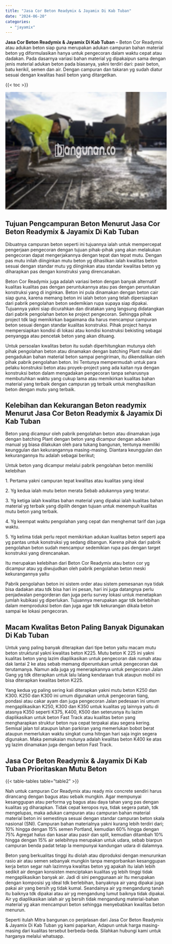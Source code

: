 ```yaml
---
title: "Jasa Cor Beton Readymix & Jayamix Di Kab Tuban"
date: "2024-06-20"
categories: 
  - "jayamix"
---
```


**Jasa Cor Beton Readymix & Jayamix Di Kab Tuban** – Beton Cor Readymix atau adukan beton siap guna merupakan adukan campuran bahan material beton yg diformulasikan hanya untuk pengecoran dalam waktu cepat atau dadakan. Pada dasarnya variasi bahan material yg dipakaipun sama dengan jenis material adukan beton pada biasanya, yakni terdiri dari: pasir beton, batu kerikil, semen dan air. Dengan campuran dan takaran yg sudah diatur sesuai dengan kwalitas hasil beton yang ditargetkan.

{{< toc >}}

![Jasa Cor Beton Readymix & Jayamix Di Kab Tuban](/images/jasa-cor-readymix-39.png)

## Tujuan Pengcampuran Beton Menurut Jasa Cor Beton Readymix & Jayamix Di Kab Tuban

Dibuatnya campuran beton seperti ini tujuannya ialah untuk mempercepat pengerjaan pengecoran dengan tujuan pihak-pihak yang akan melakukan pengecoran dapat mengerjakannya dengan tepat dan tepat mutu. Dengan pas mutu inilah diinginkan mutu beton yg dihasilkan ialah kwalitas beton sesuai dengan standar mutu yg diinginkan atau standar kwalitas beton yg diharapkan pas dengan konstruksi yang direncanakan.

Beton Cor Readymix juga adalah variasi beton dengan banyak alternatif kualitas kualitas pas dengan peruntukannya atau pas dengan peruntukan konstruksi yang di inginkan. Beton ini pula dinamakan dengan beton cair siap guna, karena memang beton ini ialah beton yang telah dipersiapkan dari pabrik pengolahan beton sedemikian rupa supaya siap dipakai. Tujuannya yakni siap dicurahkan dan diratakan yang langsung didatangkan dari pabrik pengolahan beton ke project pengecoran. Sehingga pihak project tdk lagi memikirkan bagaimana dia harus mencampur campuran beton sesuai dengan standar kualitas konstruksi. Pihak project hanya mempersiapkan kondisi di lokasi atau kondisi konstruksi bekisting sebagai penyangga atau pencetak beton yang akan dituang.

Untuk persoalan kwalitas beton itu sudah diperhitungkan mutunya oleh pihak pengolahan beton atau dinamakan dengan batching Plant mulai dari pengadukan bahan material beton sampai pengiriman, itu dikendalikan oleh pihak pabrik pengolahan beton. Ini Tentunya mempermudah untuk para pelaku konstruksi beton atau proyek-project yang ada kaitan nya dengan konstruksi beton dalam mengadakan pengecoran tanpa seharusnya membutuhkan waktu yang cukup lama atau memikirkan kualitas bahan material yang terbaik dengan campuran yg terbaik untuk menghasilkan beton dengan mutu yang terbaik.

## Kelebihan dan Kekurangan Beton readymix Menurut Jasa Cor Beton Readymix & Jayamix Di Kab Tuban

Beton yang dicampur oleh pabrik pengolahan beton atau dinamakan juga dengan batching Plant dengan beton yang dicampur dengan adukan manual yg biasa dilakukan oleh para tukang bangunan, tentunya memiliki keunggulan dan kekurangannya masing-masing. Diantara keunggulan dan kekurangannya Itu adalah sebagai berikut;

Untuk beton yang dicampur melalui pabrik pengolahan beton memiliki kelebihan

1\. Pertama yakni campuran tepat kwalitas atau kualitas yang ideal

2\. Yg kedua ialah mutu beton merata Sebab adukannya yang teratur.

3\. Yg ketiga ialah kwalitas bahan material yang dipakai ialah kualitas bahan material yg terbaik yang dipilih dengan tujuan untuk menempuh kualitas mutu beton yang terbaik.

4\. Yg keempat waktu pengolahan yang cepat dan menghemat tarif dan juga waktu.

5\. Yg kelima tidak perlu repot memikirkan adukan kualitas beton seperti apa yg pantas untuk konstruksi yg sedang dibangun. Karena pihak dari pabrik pengolahan beton sudah mencampur sedemikian rupa pas dengan target konstruksi yang direncanakan.

Itu merupakan kelebihan dari Beton Cor Readymix atau beton cor yg dicampur atau yg diwujudkan oleh pabrik pengolahan beton meski kekurangannya yaitu

Pabrik pengolahan beton ini sistem order atau sistem pemesanan nya tidak bisa dadakan atau tdk bisa hari ini pesan, hari ini juga datangnya perlu penjadwalan pengorderan dan juga perlu survey lokasi untuk menetapkan jumlah kubikasi yg diperlukan. Tujuannya merupakan agar tdk berlebihan dalam memproduksi beton dan juga agar tdk kekurangan dikala beton sampai ke lokasi pengecoran.

## Macam Kwalitas Beton Paling Banyak Digunakan Di Kab Tuban

Untuk yang paling banyak diterapkan dari tipe beton yaitu macam mutu beton struktural yakni kwalitas beton K225. Mutu beton K 225 ini yakni kualitas beton yang lazim diaplikasikan untuk pengecoran dak rumah atau dak lantai 2 ke atas sebab memang diperuntukan untuk pengecoran dak terutamanya. Namun ada juga yg menerapkannya untuk pengecoran Jalan Gang yg tdk diterapkan untuk lalu lalang kendaraan truk ataupun mobil ini bisa diterapkan kwalitas beton K225.

Yang kedua yg paling sering kali diterapkan yakni mutu beton K250 dan K300. K250 dan K300 ini umum digunakan untuk pengecoran tiang, pondasi atau cakar ayam dan juga pengecoran Jalan pedesaan ini umum mengaplikasikan K250, K300 dan K350 untuk kualitas yg lainnya yaitu di atasnya K350 seperti K375, K400, K500 dan seterusnya itu lazim diaplikasikan untuk beton Fast Track atau kualitas beton yang mengharapkan struktur beton nya cepat terpakai atau segera kering. Semisal jalan tol ataupun lahan parkiran yang memerlukan bobot berat ataupun memerlukan waktu singkat cuma hitngan hari saja ingin segera digunakan. Maka pemakaian mutunya adalah kwalitas beton K400 ke atas yg lazim dinamakan juga dengan beton Fast Track.

## Jasa Cor Beton Readymix & Jayamix Di Kab Tuban Prioritaskan Mutu Beton

{{< table-tables table="table2" >}}

Nah untuk campuran Cor Readymix atau ready mix concrete sendiri harus dirancang dengan bagus atau sebaik mungkin. Agar mempunyai kesanggupan atau performa yg bagus atau daya tahan yang pas dengan kualitas yg diharapkan. Tidak cepat keropos nya, tidak segera patah, tdk mengelupas, maka adukan campuran atau campuran bahan material material beton ini semestinya sesuai dengan standar campuran beton skala nasional (SNI). Campuran bahan materialnya yakni kurang lebih terdiri dari; 10% hingga dengan 15% semen Portland, kemudian 60% hingga dengan 75% Agregat halus dan kasar atau pasir dan split, kemudian ditambah 10% hingga dengan 15% air selebihnya merupakan untuk udara, sebab biarpun campuran benda padat tetap Ia mempunyai kandungan udara di dalamnya.

Beton yang berkualitas tinggi itu diolah atau diproduksi dengan menurunkan rasio air atau semen sebanyak mungkin tanpa mengorbankan kesanggupan kerja beton segar nah lazimnya kwalitas beton yg apakah itu ialah lebih sedikit air dengan konsisten menciptakan kualitas yg lebih tinggi tidak mengaplikasikan banyak air. Jadi di sini penggunaan air Itu merupakan dengan komposisi yg ideal tdk berlebihan, banyaknya air yang dipakai juga pakai air yang bersih yg tidak kumal. Seandainya air yg mengandung tanah itu baiknya tdk dipakai atau air yg mengandung lumut baiknya tidak dipakai. Air yg diaplikasikan ialah air yg bersih tidak mengandung material-bahan material yg akan mencampuri beton sehingga menyebabkan kwalitas beton menurun.

Seperti itulah Mitra bangunan.co penjelasan dari Jasa Cor Beton Readymix & Jayamix Di Kab Tuban yg kami paparkan, Adapun untuk harga masing-masing dari kualitas tersebut berbeda-beda. Silahkan hubungi kami untuk harganya melalui whatsapp.
